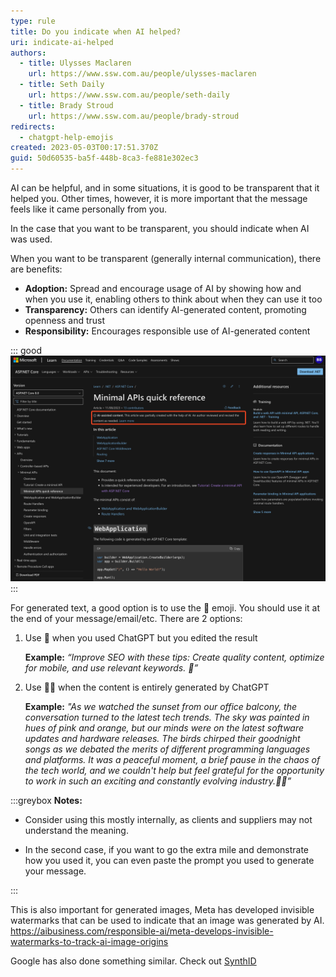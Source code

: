 ```yaml
---
type: rule
title: Do you indicate when AI helped?
uri: indicate-ai-helped
authors:
  - title: Ulysses Maclaren
    url: https://www.ssw.com.au/people/ulysses-maclaren
  - title: Seth Daily
    url: https://www.ssw.com.au/people/seth-daily
  - title: Brady Stroud
    url: https://www.ssw.com.au/people/brady-stroud
redirects:
  - chatgpt-help-emojis
created: 2023-05-03T00:17:51.370Z
guid: 50d60535-ba5f-448b-8ca3-fe881e302ec3
---
```

AI can be helpful, and in some situations, it is good to be transparent that it helped you. Other times, however, it is more important that the message feels like it came personally from you.

In the case that you want to be transparent, you should indicate when AI was used.

<!--endintro-->

When you want to be transparent (generally internal communication), there are benefits:

* **Adoption:** Spread and encourage usage of AI by showing how and when you use it, enabling others to think about when they can use it too
* **Transparency:** Others can identify AI-generated content, promoting openness and trust
* **Responsibility:** Encourages responsible use of AI-generated content

::: good
![Figure: Good Example - Microsoft flags docs as "AI-assisted content"](microsoft-ai-help.png)
:::

For generated text, a good option is to use the 🤖 emoji.
You should use it at the end of your message/email/etc. There are 2 options:

1. Use 🤖 when you used ChatGPT but you edited the result  

   **Example:** *“Improve SEO with these tips: Create quality content, optimize for mobile, and use relevant keywords. 🤖”*

2. Use 🤖🤖 when the content is entirely generated by ChatGPT

   **Example:** *"As we watched the sunset from our office balcony, the conversation turned to the latest tech trends. The sky was painted in hues of pink and orange, but our minds were on the latest software updates and hardware releases. The birds chirped their goodnight songs as we debated the merits of different programming languages and platforms. It was a peaceful moment, a brief pause in the chaos of the tech world, and we couldn't help but feel grateful for the opportunity to work in such an exciting and constantly evolving industry.🤖🤖”*

:::greybox
**Notes:**

* Consider using this mostly internally, as clients and suppliers may not understand the meaning.

* In the second case, if you want to go the extra mile and demonstrate how you used it, you can even paste the prompt you used to generate your message.

:::

This is also important for generated images, Meta has developed invisible watermarks that can be used to indicate that an image was generated by AI.  
<https://aibusiness.com/responsible-ai/meta-develops-invisible-watermarks-to-track-ai-image-origins>

Google has also done something similar. Check out [SynthID](https://deepmind.google/discover/blog/identifying-ai-generated-images-with-synthid/)
